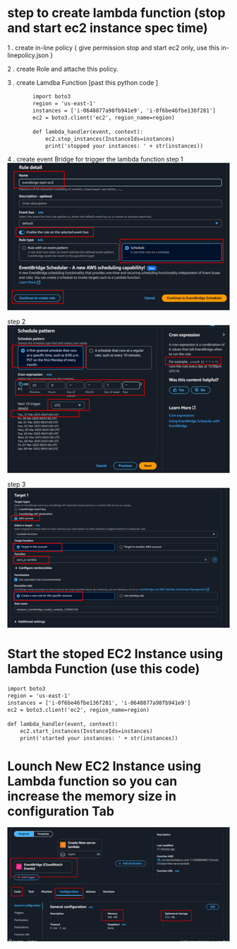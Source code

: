 # step to create lambda function  (stop and start ec2 instance spec time)

1 . create in-line policy  { give permission  stop and start ec2 only, use this  in-linepolicy.json  }

2 .  create Role and attache this policy.

3 .  create Lamdba Function [past this python code ]

```
        import boto3  
        region = 'us-east-1'
        instances = ['i-0648877a98fb941e9', 'i-0f6be46fbe136f281']
        ec2 = boto3.client('ec2', region_name=region)
       
        def lambda_handler(event, context):
            ec2.stop_instances(InstanceIds=instances)
            print('stopped your instances: ' + str(instances))
```

4 . create event Bridge for trigger the lambda function
  step 1 
     ![screenshot](img/event-brige.png)

   step 2 
     ![screenshot](img/event-brige-pattern.png)
   
   step 3 
     ![screenshot](img/event-brige-target.png)



# Start the stoped EC2 Instance using lambda Function (use this code)
```
import boto3  
region = 'us-east-1'
instances = ['i-0f6be46fbe136f281', 'i-0648877a98fb941e9']
ec2 = boto3.client('ec2', region_name=region)

def lambda_handler(event, context):
    ec2.start_instances(InstanceIds=instances)
    print('started your instances: ' + str(instances))
```

# Lounch New EC2 Instance using Lambda function so you can increase the memory size in configuration Tab
![screenshot](img/memory-size.png)
